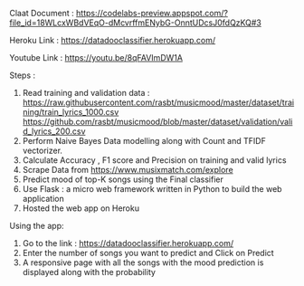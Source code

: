 Claat Document : https://codelabs-preview.appspot.com/?file_id=18WLcxWBdVEqO-dMcvrffmENybG-OnntUDcsJ0fdQzKQ#3

Heroku Link : https://datadooclassifier.herokuapp.com/

Youtube Link : https://youtu.be/8qFAVImDW1A

Steps : 

1. Read training and validation data : 
    https://raw.githubusercontent.com/rasbt/musicmood/master/dataset/training/train_lyrics_1000.csv
    https://github.com/rasbt/musicmood/blob/master/dataset/validation/valid_lyrics_200.csv
2. Perform Naive Bayes Data modelling along with Count and TFIDF vectorizer.
3. Calculate Accuracy , F1 score and Precision on training and valid lyrics
4. Scrape Data from https://www.musixmatch.com/explore
5. Predict mood of top-K songs using the Final classifier
6. Use Flask : a micro web framework written in Python to build the web application
7. Hosted the web app on Heroku

Using the app:

1. Go to the link : https://datadooclassifier.herokuapp.com/
2. Enter the number of songs you want to predict and Click on Predict 
3. A responsive page with all the songs with the mood prediction is displayed along with the probability
